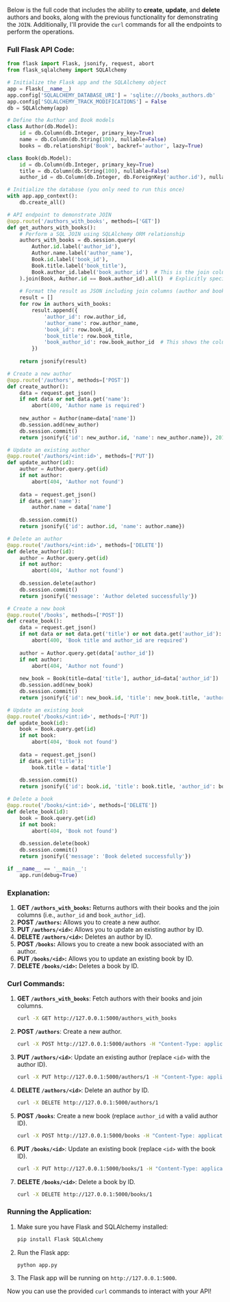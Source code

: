 Below is the full code that includes the ability to **create**, **update**, and **delete** authors and books, along with the previous functionality for demonstrating the `JOIN`. Additionally, I'll provide the `curl` commands for all the endpoints to perform the operations.

### Full Flask API Code:

```python
from flask import Flask, jsonify, request, abort
from flask_sqlalchemy import SQLAlchemy

# Initialize the Flask app and the SQLAlchemy object
app = Flask(__name__)
app.config['SQLALCHEMY_DATABASE_URI'] = 'sqlite:///books_authors.db'
app.config['SQLALCHEMY_TRACK_MODIFICATIONS'] = False
db = SQLAlchemy(app)

# Define the Author and Book models
class Author(db.Model):
    id = db.Column(db.Integer, primary_key=True)
    name = db.Column(db.String(100), nullable=False)
    books = db.relationship('Book', backref='author', lazy=True)

class Book(db.Model):
    id = db.Column(db.Integer, primary_key=True)
    title = db.Column(db.String(100), nullable=False)
    author_id = db.Column(db.Integer, db.ForeignKey('author.id'), nullable=False)

# Initialize the database (you only need to run this once)
with app.app_context():
    db.create_all()

# API endpoint to demonstrate JOIN
@app.route('/authors_with_books', methods=['GET'])
def get_authors_with_books():
    # Perform a SQL JOIN using SQLAlchemy ORM relationship
    authors_with_books = db.session.query(
        Author.id.label('author_id'), 
        Author.name.label('author_name'),
        Book.id.label('book_id'),
        Book.title.label('book_title'),
        Book.author_id.label('book_author_id')  # This is the join column
    ).join(Book, Author.id == Book.author_id).all()  # Explicitly specifying join condition
    
    # Format the result as JSON including join columns (author and book details)
    result = []
    for row in authors_with_books:
        result.append({
            'author_id': row.author_id,
            'author_name': row.author_name,
            'book_id': row.book_id,
            'book_title': row.book_title,
            'book_author_id': row.book_author_id  # This shows the column used in JOIN
        })
    
    return jsonify(result)

# Create a new author
@app.route('/authors', methods=['POST'])
def create_author():
    data = request.get_json()
    if not data or not data.get('name'):
        abort(400, 'Author name is required')
    
    new_author = Author(name=data['name'])
    db.session.add(new_author)
    db.session.commit()
    return jsonify({'id': new_author.id, 'name': new_author.name}), 201

# Update an existing author
@app.route('/authors/<int:id>', methods=['PUT'])
def update_author(id):
    author = Author.query.get(id)
    if not author:
        abort(404, 'Author not found')
    
    data = request.get_json()
    if data.get('name'):
        author.name = data['name']
    
    db.session.commit()
    return jsonify({'id': author.id, 'name': author.name})

# Delete an author
@app.route('/authors/<int:id>', methods=['DELETE'])
def delete_author(id):
    author = Author.query.get(id)
    if not author:
        abort(404, 'Author not found')
    
    db.session.delete(author)
    db.session.commit()
    return jsonify({'message': 'Author deleted successfully'})

# Create a new book
@app.route('/books', methods=['POST'])
def create_book():
    data = request.get_json()
    if not data or not data.get('title') or not data.get('author_id'):
        abort(400, 'Book title and author_id are required')
    
    author = Author.query.get(data['author_id'])
    if not author:
        abort(404, 'Author not found')
    
    new_book = Book(title=data['title'], author_id=data['author_id'])
    db.session.add(new_book)
    db.session.commit()
    return jsonify({'id': new_book.id, 'title': new_book.title, 'author_id': new_book.author_id}), 201

# Update an existing book
@app.route('/books/<int:id>', methods=['PUT'])
def update_book(id):
    book = Book.query.get(id)
    if not book:
        abort(404, 'Book not found')
    
    data = request.get_json()
    if data.get('title'):
        book.title = data['title']
    
    db.session.commit()
    return jsonify({'id': book.id, 'title': book.title, 'author_id': book.author_id})

# Delete a book
@app.route('/books/<int:id>', methods=['DELETE'])
def delete_book(id):
    book = Book.query.get(id)
    if not book:
        abort(404, 'Book not found')
    
    db.session.delete(book)
    db.session.commit()
    return jsonify({'message': 'Book deleted successfully'})

if __name__ == '__main__':
    app.run(debug=True)
```

### Explanation:
1. **GET `/authors_with_books`:** Returns authors with their books and the join columns (i.e., `author_id` and `book_author_id`).
2. **POST `/authors`:** Allows you to create a new author.
3. **PUT `/authors/<id>`:** Allows you to update an existing author by ID.
4. **DELETE `/authors/<id>`:** Deletes an author by ID.
5. **POST `/books`:** Allows you to create a new book associated with an author.
6. **PUT `/books/<id>`:** Allows you to update an existing book by ID.
7. **DELETE `/books/<id>`:** Deletes a book by ID.

### Curl Commands:

1. **GET `/authors_with_books`**: Fetch authors with their books and join columns.
   ```bash
   curl -X GET http://127.0.0.1:5000/authors_with_books
   ```

2. **POST `/authors`**: Create a new author.
   ```bash
   curl -X POST http://127.0.0.1:5000/authors -H "Content-Type: application/json" -d '{"name": "J.K. Rowling"}'
   ```

3. **PUT `/authors/<id>`**: Update an existing author (replace `<id>` with the author ID).
   ```bash
   curl -X PUT http://127.0.0.1:5000/authors/1 -H "Content-Type: application/json" -d '{"name": "J.K. Rowling Updated"}'
   ```

4. **DELETE `/authors/<id>`**: Delete an author by ID.
   ```bash
   curl -X DELETE http://127.0.0.1:5000/authors/1
   ```

5. **POST `/books`**: Create a new book (replace `author_id` with a valid author ID).
   ```bash
   curl -X POST http://127.0.0.1:5000/books -H "Content-Type: application/json" -d '{"title": "Harry Potter and the Chamber of Secrets", "author_id": 1}'
   ```

6. **PUT `/books/<id>`**: Update an existing book (replace `<id>` with the book ID).
   ```bash
   curl -X PUT http://127.0.0.1:5000/books/1 -H "Content-Type: application/json" -d '{"title": "Harry Potter and the Prisoner of Azkaban"}'
   ```

7. **DELETE `/books/<id>`**: Delete a book by ID.
   ```bash
   curl -X DELETE http://127.0.0.1:5000/books/1
   ```

### Running the Application:

1. Make sure you have Flask and SQLAlchemy installed:
   ```bash
   pip install Flask SQLAlchemy
   ```

2. Run the Flask app:
   ```bash
   python app.py
   ```

3. The Flask app will be running on `http://127.0.0.1:5000`.

Now you can use the provided `curl` commands to interact with your API!